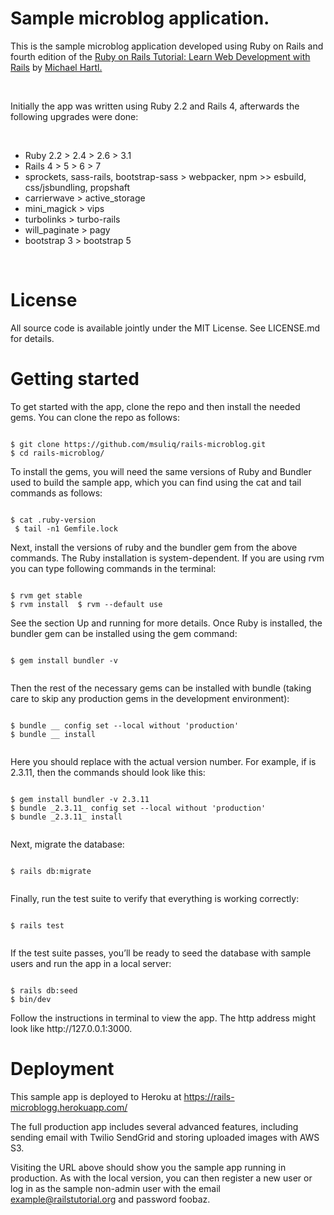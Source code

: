 <h1>Sample microblog application.</h1>

<p>This is the sample microblog application developed using Ruby on Rails and fourth edition of the <a href="https://www.railstutorial.org/">Ruby on Rails Tutorial: Learn Web Development with Rails</a> by <a href="http://www.michaelhartl.com/">Michael Hartl.</a></p>
</br>
<p>Initially the app was written using Ruby 2.2 and Rails 4, afterwards the following upgrades were done:</p>
</br>
<ul>
<li>Ruby 2.2 > 2.4 > 2.6 > 3.1</li>
<li>Rails 4 > 5 > 6 > 7</li>
<li>sprockets, sass-rails, bootstrap-sass > webpacker, npm >> esbuild, css/jsbundling, propshaft</li>
<li>carrierwave > active_storage</li>
<li>mini_magick > vips</li>
<li>turbolinks > turbo-rails</li>
<li>will_paginate > pagy</li>
<li>bootstrap 3 > bootstrap 5</li>
</ul>
</br>
<h1>License</h1>
<p>All source code is available jointly under the MIT License. See LICENSE.md for details.</p>

<h1>Getting started</h1>
<p>To get started with the app, clone the repo and then install the needed gems. You can clone the repo as follows:</p>
<code>
$ git clone https://github.com/msuliq/rails-microblog.git 
$ cd rails-microblog/
</code>
<p>To install the gems, you will need the same versions of Ruby and Bundler used to build the sample app, which you can find using the cat and tail commands as follows:</p>
<code>
$ cat .ruby-version
<Ruby version number>
$ tail -n1 Gemfile.lock
   <Bundler version number>
</code>

<p> Next, install the versions of ruby and the bundler gem from the above commands. The Ruby installation is system-dependent. If you are using rvm you can type following commands in the terminal:</p>
<code>
$ rvm get stable
$ rvm install <Ruby version number>
$ rvm --default use <Ruby version number>

</code>
<p>See the section Up and running for more details. Once Ruby is installed, the bundler gem can be installed using the gem command:</p>
<code>
$ gem install bundler -v <version number>

</code>

<p>Then the rest of the necessary gems can be installed with bundle (taking care to skip any production gems in the development environment):</p>
<code>
$ bundle _<version number>_ config set --local without 'production'
$ bundle _<version number>_ install

</code>
<p>Here you should replace <version number> with the actual version number. For example, if <version number> is 2.3.11, then the commands should look like this:</p>
<code>
$ gem install bundler -v 2.3.11
$ bundle _2.3.11_ config set --local without 'production'
$ bundle _2.3.11_ install

</code>
<p>Next, migrate the database:</p>
<code>
$ rails db:migrate

</code>
<p>Finally, run the test suite to verify that everything is working correctly:</p>
<code>
$ rails test

</code>
<p>If the test suite passes, you’ll be ready to seed the database with sample users and run the app in a local server:</p>
<code>
$ rails db:seed
$ bin/dev
</code>
<p>Follow the instructions in terminal to view the app. The http address might look like http://127.0.0.1:3000.</p>

<h1>Deployment</h1>
<p>This sample app is deployed to Heroku at <a href=https://rails-microblogg.herokuapp.com>https://rails-microblogg.herokuapp.com/</a>
<p>The full production app includes several advanced features, including sending email with Twilio SendGrid and storing uploaded images with AWS S3.</p> 

Visiting the URL above should show you the sample app running in production. As with the local version, you can then register a new user or log in as the sample non-admin user with the email example@railstutorial.org and password foobaz.
